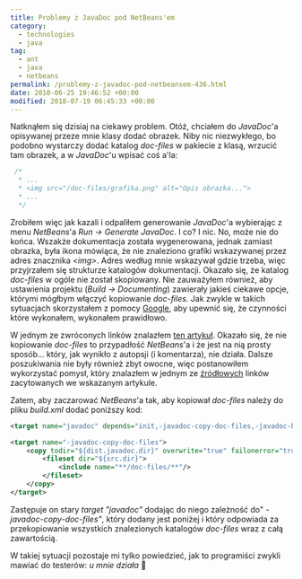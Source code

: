 ```yaml
---
title: Problemy z JavaDoc pod NetBeans'em
category:
  - technologies
  - java
tag:
  - ant
  - java
  - netbeans
permalink: /problemy-z-javadoc-pod-netbeansem-436.html
date: 2010-06-25 19:46:52 +00:00
modified: 2018-07-19 06:45:33 +00:00
---
```



Natknąłem się dzisiaj na ciekawy problem. Otóż, chciałem do *JavaDoc*'a opisywanej przeze mnie klasy dodać obrazek. Niby nic niezwykłego, bo podobno wystarczy dodać katalog *doc-files* w pakiecie z klasą, wrzucić tam obrazek, a w *JavaDoc*'u wpisać coś a'la:

```java
 /*
  * ...
  * <img src="/doc-files/grafika.png" alt="Opis obrazka...">
  * ...
  */
```

<!--more-->

Zrobiłem więc jak kazali i odpaliłem generowanie *JavaDoc*'a wybierając z menu *NetBeans*'a *Run -> Generate JavaDoc*. I co? I nic. No, może nie do końca. Wszakże dokumentacja została wygenerowana, jednak zamiast obrazka, była ikona mówiąca, że nie znaleziono grafiki wskazywanej przez adres znacznika *&lt;img&gt;*. Adres według mnie wskazywał gdzie trzeba, więc przyjrzałem się strukturze katalogów dokumentacji. Okazało się, że katalog *doc-files* w ogóle nie został skopiowany. Nie zauważyłem również, aby ustawienia projektu (*Build -> Documenting*) zawierały jakieś ciekawe opcje, którymi mógłbym włączyć kopiowanie *doc-files.* Jak zwykle w takich sytuacjach skorzystałem z pomocy [Google](https://www.google.pl/search?q=images+in+Javadoc), aby upewnić się, że czynności które wykonałem, wykonałem prawidłowo.

W jednym ze zwróconych linków znalazłem [ten artykuł](http://www.javaworld.com/community/node/2587). Okazało się, że nie kopiowanie *doc-files* to przypadłość *NetBeans*'a i że jest na nią prosty sposób... który, jak wynikło z autopsji (i komentarza), nie działa. Dalsze poszukiwania nie były również zbyt owocne, więc postanowiłem wykorzystać pomysł, który znalazłem w jednym ze [źródłowych](http://forums.sun.com/thread.jspa?threadID=5244465) linków zacytowanych we wskazanym artykule.

Zatem, aby zaczarować *NetBeans*'a tak, aby kopiował *doc-files* należy do pliku *build.xml* dodać poniższy kod:

```xml
<target name="javadoc" depends="init,-javadoc-copy-doc-files,-javadoc-build,-javadoc-browse" description="Build Javadoc."/>

<target name="-javadoc-copy-doc-files">
    <copy todir="${dist.javadoc.dir}" overwrite="true" failonerror="true">
        <fileset dir="${src.dir}">
            <include name="**/doc-files/**"/>
        </fileset>
    </copy>
</target>
```

Zastępuje on stary *target* *"javadoc"* dodając do niego zależność do" *-javadoc-copy-doc-files"*, który dodany jest poniżej i który odpowiada za przekopiowanie wszystkich znalezionych katalogów *doc-files* wraz z całą zawartością.

W takiej sytuacji pozostaje mi tylko powiedzieć, jak to programiści zwykli mawiać do testerów: *u mnie działa* 🙂
